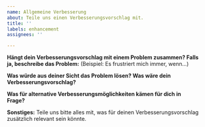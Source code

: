 ```yaml
---
name: Allgemeine Verbesserung
about: Teile uns einen Verbesserungsvorschlag mit.
title: ''
labels: enhancement
assignees: ''

---
```


**Hängt dein Verbesserungsvorschlag mit einem Problem zusammen? Falls ja, beschreibe das Problem:**
(Beispiel: Es frustriert mich immer, wenn...)

**Was würde aus deiner Sicht das Problem lösen? Was wäre dein Verbesserungsvorschlag?**


**Was für alternative Verbesserungsmöglichkeiten kämen für dich in Frage?**


**Sonstiges:**
Teile uns bitte alles mit, was für deinen Verbesserungsvorschlag zusätzlich relevant sein könnte.
